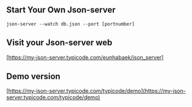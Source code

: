 

## Start Your Own Json-server
```
json-server --watch db.json --port [portnumber]
```

## Visit your Json-server web
[https://my-json-server.typicode.com/eunhabaek/json_server]



## Demo version
[https://my-json-server.typicode.com/typicode/demo](https://my-json-server.typicode.com/typicode/demo)